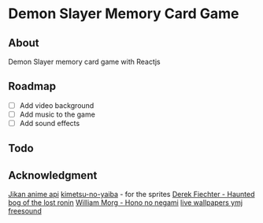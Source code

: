 # Demon Slayer Memory Card Game

## About

Demon Slayer memory card game with Reactjs

## Roadmap

- [ ] Add video background
- [ ] Add music to the game
- [ ] Add sound effects

## Todo

## Acknowledgment

[Jikan anime api](https://jikan.moe/)
[kimetsu-no-yaiba](https://kimetsu-no-yaiba.fandom.com/) - for the sprites
[Derek Fiechter - Haunted bog of the lost ronin](https://soundcloud.com/dfiechter2/japanese-fantasy-music-haunted-bog-of-the-lost-ronin)
[William Morg - Hono no negami](https://soundcloud.com/william-m1234/japanese-fantasy-music-hon-no)
[live wallpapers ymj](https://www.youtube.com/@4ooo4)
[freesound](https://freesound.org)
